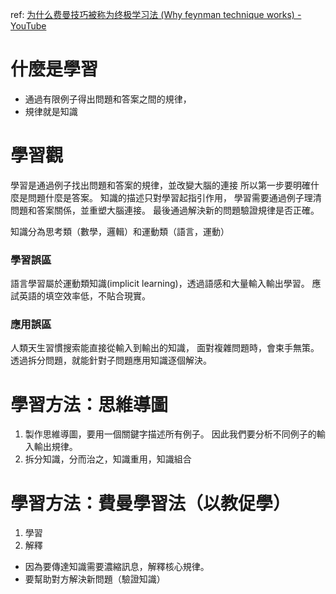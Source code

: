 ref: [为什么费曼技巧被称为终极学习法 (Why feynman technique works) - YouTube](https://www.youtube.com/watch?v=7iNJyEbYDdc&ab_channel=JangoY)
# 什麼是學習
- 通過有限例子得出問題和答案之間的規律，
- 規律就是知識

# 學習觀
學習是通過例子找出問題和答案的規律，並改變大腦的連接
所以第一步要明確什麼是問題什麼是答案。
知識的描述只對學習起指引作用，
學習需要通過例子理清問題和答案關係，並重塑大腦連接。
最後通過解決新的問題驗證規律是否正確。

知識分為思考類（數學，邏輯）和運動類（語言，運動）

### 學習誤區
語言學習屬於運動類知識(implicit learning)，透過語感和大量輸入輸出學習。
應試英語的填空效率低，不貼合現實。

### 應用誤區
 人類天生習慣搜索能直接從輸入到輸出的知識，
 面對複雜問題時，會束手無策。
 透過拆分問題，就能針對子問題應用知識逐個解決。


# 學習方法：思維導圖
1. 製作思維導圖，要用一個關鍵字描述所有例子。 因此我們要分析不同例子的輸入輸出規律。
2. 拆分知識，分而治之，知識重用，知識組合

# 學習方法：費曼學習法（以教促學）
 
1. 學習
2. 解釋

- 因為要傳達知識需要濃縮訊息，解釋核心規律。
- 要幫助對方解決新問題（驗證知識）